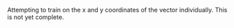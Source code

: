 Attempting to train on the x and y coordinates of the vector individually. This is not yet complete.
